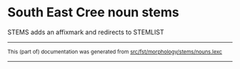 # South East Cree noun stems                           

STEMS adds an affixmark and redirects to STEMLIST

* * *

<small>This (part of) documentation was generated from [src/fst/morphology/stems/nouns.lexc](https://github.com/giellalt/lang-crj/blob/main/src/fst/morphology/stems/nouns.lexc)</small>

---

